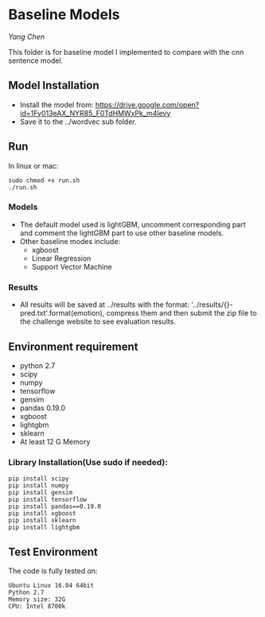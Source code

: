 # Baseline Models

*Yang Chen*



This folder is for baseline model I implemented to compare with the cnn sentence model.



## Model Installation

* Install the model from: https://drive.google.com/open?id=1Fy013eAX_NYR85_F0TdHMWxPk_m4levy
* Save it to the ../wordvec sub folder.




## Run

In linux or mac:

```
sudo chmod +x run.sh
./run.sh
```

### Models

* The default model used is lightGBM, uncomment corresponding part and comment the lightGBM part to use other baseline models.
* Other baseline modes include:
  * xgboost
  * Linear Regression
  * Support Vector Machine

### Results

* All results will be saved at ../results with the format: '../results/{}-pred.txt'.format(emotion), compress them and then submit the zip file to the challenge website to see evaluation results.



## Environment requirement

- python 2.7
- scipy
- numpy
- tensorflow
- gensim
- pandas 0.19.0
- xgboost
- lightgbm
- sklearn
- At least 12 G Memory

### Library Installation(Use sudo if needed):

```
pip install scipy
pip install numpy
pip install gensim
pip install tensorflow
pip install pandas==0.19.0
pip install xgboost
pip install sklearn
pip install lightgbm
```



## Test Environment

The code is fully tested on:

```
Ubuntu Linux 16.04 64bit
Python 2.7
Memory size: 32G
CPU: Intel 8700k
```

